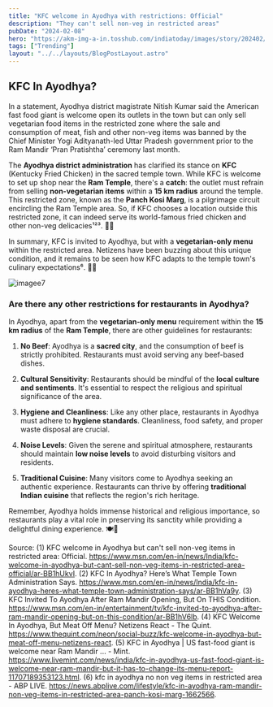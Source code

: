```yaml
---
title: "KFC welcome in Ayodhya with restrictions: Official"
description: "They can't sell non-veg in restricted areas"
pubDate: "2024-02-08"
hero: "https://akm-img-a-in.tosshub.com/indiatoday/images/story/202402/kfc-in-ayodhya-071212933-16x9_0.jpg?VersionId=gmj0Y8r3FqebUYENR6agjocoY.DO7nu7&size=690:388"
tags: ["Trending"]
layout: "../../layouts/BlogPostLayout.astro"
---
```

## KFC In Ayodhya?
In a statement, Ayodhya district magistrate Nitish Kumar said the American fast food giant is welcome open its outlets in the town but can only sell vegetarian food items in the restricted zone where the sale and consumption of meat, fish and other non-veg items was banned by the Chief Minister Yogi Adityanath-led Uttar Pradesh government prior to the Ram Mandir ‘Pran Pratishtha’ ceremony last month.

The **Ayodhya district administration** has clarified its stance on **KFC** (Kentucky Fried Chicken) in the sacred temple town. While KFC is welcome to set up shop near the **Ram Temple**, there's a **catch**: the outlet must refrain from selling **non-vegetarian items** within a **15 km radius** around the temple. This restricted zone, known as the **Panch Kosi Marg**, is a pilgrimage circuit encircling the Ram Temple area. So, if KFC chooses a location outside this restricted zone, it can indeed serve its world-famous fried chicken and other non-veg delicacies¹²³. 🍗🌱

In summary, KFC is invited to Ayodhya, but with a **vegetarian-only menu** within the restricted area. Netizens have been buzzing about this unique condition, and it remains to be seen how KFC adapts to the temple town's culinary expectations⁶. 🍔🌿

![imagee7](https://thefederal.com/h-upload/2024/02/07/429475-istock-458632245.webp)
### Are there any other restrictions for restaurants in Ayodhya?
In Ayodhya, apart from the **vegetarian-only menu** requirement within the **15 km radius** of the **Ram Temple**, there are other guidelines for restaurants:

1. **No Beef**: Ayodhya is a **sacred city**, and the consumption of beef is strictly prohibited. Restaurants must avoid serving any beef-based dishes.

2. **Cultural Sensitivity**: Restaurants should be mindful of the **local culture and sentiments**. It's essential to respect the religious and spiritual significance of the area.

3. **Hygiene and Cleanliness**: Like any other place, restaurants in Ayodhya must adhere to **hygiene standards**. Cleanliness, food safety, and proper waste disposal are crucial.

4. **Noise Levels**: Given the serene and spiritual atmosphere, restaurants should maintain **low noise levels** to avoid disturbing visitors and residents.

5. **Traditional Cuisine**: Many visitors come to Ayodhya seeking an authentic experience. Restaurants can thrive by offering **traditional Indian cuisine** that reflects the region's rich heritage.

Remember, Ayodhya holds immense historical and religious importance, so restaurants play a vital role in preserving its sanctity while providing a delightful dining experience. 🍽️🌟

Source:
(1) KFC welcome in Ayodhya but can't sell non-veg items in restricted area: Official. https://www.msn.com/en-in/news/India/kfc-welcome-in-ayodhya-but-cant-sell-non-veg-items-in-restricted-area-official/ar-BB1hUkvI.
(2) KFC In Ayodhya? Here’s What Temple Town Administration Says. https://www.msn.com/en-in/news/India/kfc-in-ayodhya-heres-what-temple-town-administration-says/ar-BB1hVa9y.
(3) KFC Invited To Ayodhya After Ram Mandir Opening, But On THIS Condition. https://www.msn.com/en-in/entertainment/tv/kfc-invited-to-ayodhya-after-ram-mandir-opening-but-on-this-condition/ar-BB1hV6lb.
(4) KFC Welcome In Ayodhya, But Meat Off Menu? Netizens React - The Quint. https://www.thequint.com/neon/social-buzz/kfc-welcome-in-ayodhya-but-meat-off-menu-netizens-react.
(5) KFC in Ayodhya | US fast-food giant is welcome near Ram Mandir ... - Mint. https://www.livemint.com/news/india/kfc-in-ayodhya-us-fast-food-giant-is-welcome-near-ram-mandir-but-it-has-to-change-its-menu-report-11707189353123.html.
(6) kfc in ayodhya no non veg items in restricted area - ABP LIVE. https://news.abplive.com/lifestyle/kfc-in-ayodhya-ram-mandir-non-veg-items-in-restricted-area-panch-kosi-marg-1662566.